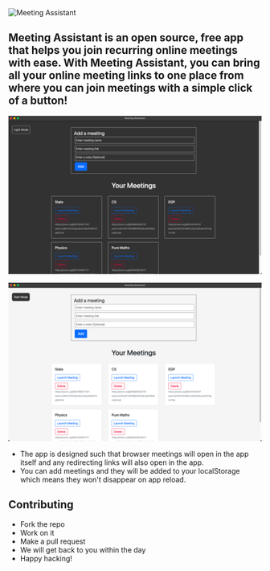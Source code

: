 <img alt="Meeting Assistant" src="https://github.com/virejdasani/MeetingAssistant/blob/master/Assets/meetingAssistantBanner.png?raw=true" height="200px" />


## Meeting Assistant is an open source, free app that helps you join recurring online meetings with ease. With Meeting Assistant, you can bring all your online meeting links to one place from where you can join meetings with a simple click of a button!


![MeetingAssistantScreenshot](https://github.com/virejdasani/MeetingAssistant/blob/master/Assets/meetingAssistantSC.png?raw=true)

![MeetingAssistantScreenshot](https://github.com/virejdasani/MeetingAssistant/blob/master/Assets/meetingAssistantSCLight.png?raw=true)



- The app is designed such that browser meetings will open in the app itself and any redirecting links will also open in the app.
- You can add meetings and they will be added to your localStorage which means they won't disappear on app reload.


## Contributing
- Fork the repo
- Work on it
- Make a pull request
- We will get back to you within the day
- Happy hacking!
